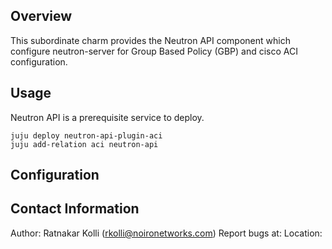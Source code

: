 Overview
--------

This subordinate charm provides the Neutron API component which configure neutron-server for Group Based Policy (GBP) and cisco ACI configuration.


Usage
-----

Neutron API is a prerequisite service to deploy.

    juju deploy neutron-api-plugin-aci
    juju add-relation aci neutron-api

Configuration
-------------

Contact Information
-------------------

Author: Ratnakar Kolli (rkolli@noironetworks.com)
Report bugs at: 
Location: 


